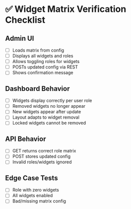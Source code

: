 # ✅ Widget Matrix Verification Checklist

## Admin UI
- [ ] Loads matrix from config
- [ ] Displays all widgets and roles
- [ ] Allows toggling roles for widgets
- [ ] POSTs updated config via REST
- [ ] Shows confirmation message

## Dashboard Behavior
- [ ] Widgets display correctly per user role
- [ ] Removed widgets no longer appear
- [ ] New widgets appear after update
- [ ] Layout adapts to widget removal
- [ ] Locked widgets cannot be removed

## API Behavior
- [ ] GET returns correct role matrix
- [ ] POST stores updated config
- [ ] Invalid roles/widgets ignored

## Edge Case Tests
- [ ] Role with zero widgets
- [ ] All widgets enabled
- [ ] Bad/missing matrix config
